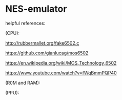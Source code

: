 # NES-emulator

helpful references:

(CPU):

http://rubbermallet.org/fake6502.c

https://github.com/gianlucag/mos6502

https://en.wikipedia.org/wiki/MOS_Technology_6502

https://www.youtube.com/watch?v=fWqBmmPQP40

(R0M and RAM):

(PPU):
